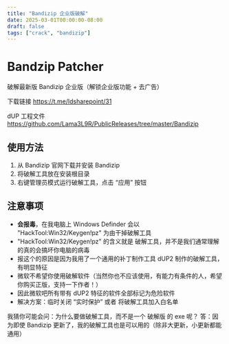 ```yaml
---
title: "Bandizip 企业版破解"
date: 2025-03-01T00:00:00-08:00
draft: false
tags: ["crack", "bandizip"]
---
```


# Bandzip Patcher

破解最新版 Bandizip 企业版（解锁企业版功能 + 去广告）

下载链接 https://t.me/ldsharepoint/31

dUP 工程文件 https://github.com/Lama3L9R/PublicReleases/tree/master/Bandizip

## **__使用方法__**

1. 从 Bandizip 官网下载并安装 Bandizip
2. 将破解工具放在安装根目录
3. 右键管理员模式运行破解工具，点击 “应用” 按钮

## **__注意事项__**

- **会报毒**，在我电脑上 Windows Definder 会以 "HackTool:Win32/Keygen!pz" 为由干掉破解工具
- "HackTool:Win32/Keygen!pz" 的含义就是 破解工具，并不是我们通常理解的真的会搞坏你电脑的病毒
- 报这个的原因是因为我用了一个通用的补丁制作工具 dUP2 制作的破解工具，有明显特征
- 微软不希望你使用破解软件（当然你也不应该使用，有能力有条件的人，希望你购买正版，支持一下作者！）
- 因此微软吧所有带有 dUP2 特征的软件全部标记为危险软件
- 解决方案：临时关闭 “实时保护” 或者 将破解工具加入白名单

我猜你可能会问：为什么要做破解工具，而不是一个 破解版 的 exe 呢？
答：因为即使 Bandizip 更新了，我的破解工具也是可以用的（除非大更新，小更新都能通用）